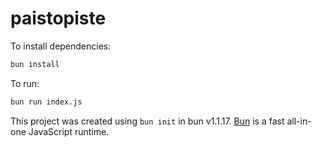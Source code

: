 # paistopiste

To install dependencies:

```bash
bun install
```

To run:

```bash
bun run index.js
```

This project was created using `bun init` in bun v1.1.17. [Bun](https://bun.sh) is a fast all-in-one JavaScript runtime.
